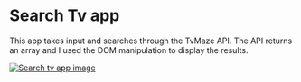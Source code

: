 # Search Tv app
This app takes input and searches through the TvMaze API.
The API returns an array and I used the DOM manipulation to display the results.

[![Search tv app image](https://i.postimg.cc/JzS1MxNB/Screenshot-from-2024-06-11-12-36-47.png)](https://postimg.cc/PCzGMmFt)
